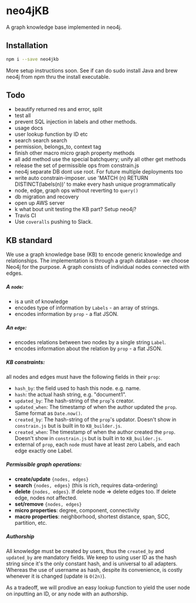 # neo4jKB
A graph knowledge base implemented in neo4j.

## Installation

```bash
npm i --save neo4jkb
```

More setup instructions soon. See if can do sudo install Java and brew neo4j from npm thru the install executable.

## Todo
- beautify returned res and error, split
- test all
- prevent SQL injection in labels and other methods.
- usage docs
- user lookup function by ID etc
- search search search
- permission, belongs_to, context tag
- finish other macro micro graph property methods
- all add method use the special batchquery; unify all other get methods
- release the set of permissible ops from constrain.js
- neo4j separate DB dont use root. For future multiple deployments too
- write auto constrain-imposer. use 'MATCH (n) RETURN DISTINCT(labels(n))' to make every hash unique programmatically
- node, edge, graph ops without reverting to `query()`
- db migration and recovery
- open up AWS server
- k what bout unit testing the KB part? Setup neo4j?
- Travis CI
- Use `coveralls` pushing to Slack.


## KB standard
We use a graph knowledge base (KB) to encode generic knowledge and relationships. The implementation is through a graph database - we choose Neo4j for the purpose. A graph consists of individual nodes connected with edges.


##### A `node`:

- is a unit of knowledge
- encodes type of information by `Labels` - an array of strings.
- encodes information by `prop` - a flat JSON.


##### An `edge`:

- encodes relations between two nodes by a single string `Label`.
- encodes information about the relation by `prop` - a flat JSON.


##### KB constraints:

all nodes and edges must have the following fields in their `prop`: 

- `hash_by`: the field used to hash this node. e.g. name.
- `hash`: the actual hash string, e.g. "document1".
- `updated_by`: The hash-string of the `prop`'s creator.
- `updated_when`: The timestamp of when the author updated the `prop`. Same format as `Date.now()`.
- `created_by`: The hash-string of the `prop`'s updator. Doesn't show in `constrain.js` but is built in to `KB_builder.js`.
- `created_when`: The timestamp of when the author created the `prop`. Doesn't show in `constrain.js` but is built in to `KB_builder.js`.
- external of `prop`, each `node` must have at least zero Labels, and each edge exactly one Label.


##### Permissible graph operations:

- **create/update** `{nodes, edges}`
- **search** `{nodes, edges}` (this is rich, requires data-ordering)
- **delete** `{nodes, edges}`. If delete node => delete edges too. If delete edge, nodes not affected.
- **set/remove** `{nodes, edges}`
- **micro properties**: degree, component, connectivity
- **macro properties**: neighborhood, shortest distance, span, SCC, partition, etc.


##### Authorship

All knowledge must be created by users, thus the `created_by` and `updated_by` are mandatory fields. We keep to using user ID as the hash string since it's the only constant hash, and is universal to all adapters. Whereas the use of username as hash, despite its convenience, is costly whenever it is changed (update is `O(2n)`).

As a tradeoff, we will prodive an easy lookup function to yield the user node on inputting an ID, or any node with an authorship.
